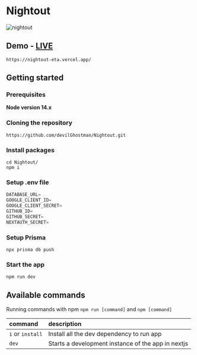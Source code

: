 # Nightout
![nightout](https://user-images.githubusercontent.com/82955240/233841101-83705c35-1fb6-4b94-979c-fb5f40e2222c.png)
## Demo - [LIVE](https://nightout-eta.vercel.app/)
```shell
https://nightout-eta.vercel.app/
```

## Getting started
### Prerequisites

**Node version 14.x**

### Cloning the repository

```shell
https://github.com/devilGhostman/Nightout.git
```

### Install packages

```shell
cd Nightout/
npm i
```

### Setup .env file


```js
DATABASE_URL=
GOOGLE_CLIENT_ID=
GOOGLE_CLIENT_SECRET=
GITHUB_ID=
GITHUB_SECRET=
NEXTAUTH_SECRET=
```


### Setup Prisma

```shell
npx prisma db push

```

### Start the app

```shell
npm run dev
```

## Available commands

Running commands with npm `npm run [command]` and `npm [command]`

| command         | description                                        |
| :-------------- | :------------------------------------------------- |
| `i` or `install`| Install all the dev dependency to run app          |
| `dev`           | Starts a development instance of the app in nextjs |
